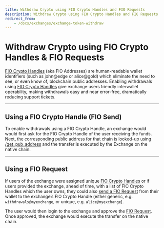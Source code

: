 ```yaml
---
title: Withdraw Crypto using FIO Crypto Handles and FIO Requests
description: Withdraw Crypto using FIO Crypto Handles and FIO Requests
redirect_from:
    - /docs/exchanges/exchange-token-withdraw
---
```


# Withdraw Crypto using FIO Crypto Handles & FIO Requests

[FIO Crypto Handles]({{site.baseurl}}/docs/fio-protocol/fio-address) (aka FIO Addresses) are human-readable wallet identifiers (such as john@edge or alice@gold) which eliminate the need to see, or even know of, blockchain public addresses. Enabling withdrawals using [FIO Crypto Handles]({{site.baseurl}}/docs/fio-protocol/fio-address) give exchange users friendly interwallet operability, making withdrawals easy and near error-free, dramatically reducing support tickets.

---
## Using a FIO Crypto Handle (FIO Send)

To enable withdrawals using a FIO Crypto Handle, an exchange would would first ask for the FIO Crypto Handle of the user receiving the funds. Next, the corresponding public address for that chain is looked-up using [/get_pub_address]({{site.baseurl}}/pages/api/fio-api/#post-/get_pub_address) and the transfer is executed by the Exchange on the native chain.

---
## Using a FIO Request

If users of the exchange were assigned unique [FIO Crypto Handles]({{site.baseurl}}/docs/fio-protocol/fio-address) or if users provided the exchange, ahead of time, with a list of FIO Crypto Handles which the user owns, they could also [send a FIO Request]({{site.baseurl}}/docs/how-to/fio-request) from their wallet to the exchange’s FIO Crypto Handle (either generic, e.g. `withdrawals@myexchange`, or unique, e.g. `alice@myexchange`).

The user would then login to the exchange and approve the [FIO Request]({{site.baseurl}}/docs/how-to/fio-request). Once approved, the exchange would execute the transfer on the native chain.
